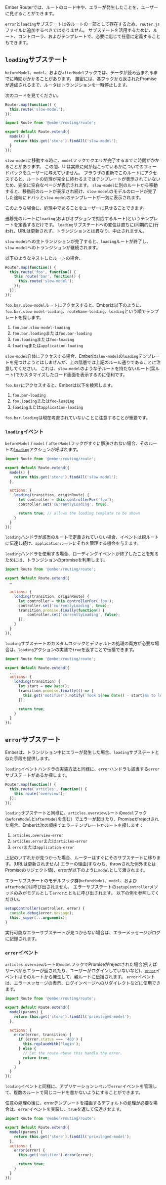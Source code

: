 <!--
The Ember Router allows you to provide feedback that a route is loading, as well
as when an error occurs in loading a route.
-->

Ember Routerでは、ルートのロード中や、エラーが発生したことを、ユーザーに見せることができます。

<!--
The `error` and `loading` substates exist as a part of each route, so they
should not be added to your `router.js` file. To utilize a substate, the route, controller,
and template may be optionally defined as desired.
-->

`error`と`loading`サブステートは各ルートの一部として存在するため、`router.js`ファイルに追加するべきではありません。
サブステートを活用するために、ルート、コントローラ、およびテンプレートで、必要に応じて任意に定義することもできます。

<!--
## `loading` substates
-->

## `loading`サブステート

<!--
During the `beforeModel`, `model`, and `afterModel` hooks, data may take some
time to load. Technically, the router pauses the transition until the promises
returned from each hook fulfill.
-->

`beforeModel`、`model`、および`afterModel`フックでは、データが読み込まれるまでに時間がかかることがあります。
厳密には、各フックから返されたPromiseが達成されるまで、ルータはトランジションを一時停止します。

<!--
Consider the following:
-->

次のコードを見てください。

```app/router.js
Router.map(function() {
  this.route('slow-model');
});
```

```app/routes/slow-model.js
import Route from '@ember/routing/route';

export default Route.extend({
  model() {
    return this.get('store').findAll('slow-model');
  }
});
```

<!--
If you navigate to `slow-model`, in the `model` hook,
the query may take a long time to complete.
During this time, your UI isn't really giving you any feedback as to
what's happening. If you're entering this route after a full page
refresh, your UI will be entirely blank, as you have not actually
finished fully entering any route and haven't yet displayed any
templates. If you're navigating to `slow-model` from another
route, you'll continue to see the templates from the previous route
until the model finish loading, and then, boom, suddenly all the
templates for `slow-model` load.
-->

`slow-model`に移動する時に、`model`フックでクエリが完了するまでに時間がかかることがあります。
この間、UIは実際に何が起こっているかについてのフィードバックをユーザーに与えていません。
ブラウザの更新でこのルートにアクセスすると、ルートの処理が完全に終わるまではテンプレートが表示されていないため、完全に空白なページが表示されます。
`slow-model`に別のルートから移動すると、移動前のルートが表示され続け、`slow-model`のモデルのロードが完了した途端にドバッと`slow-model`のテンプレートが一気に表示されます。

<!--
So, how can we provide some visual feedback during the transition?
-->

このような場合に、処理中であることをユーザーに見せることできます。

<!--
Simply define a template called `loading` (and optionally a corresponding route)
that Ember will transition to. The
intermediate transition into the loading substate happens immediately
(synchronously), the URL won't be updated, and, unlike other transitions, the
currently active transition won't be aborted.
-->

遷移先のルートに`loading`(およびオプションで対応するルート)というテンプレートを定義するだけです。
`loading`サブステートへの変位は直ちに(同期的に)行われ、URLは更新されず、トランジションとは異なり、中止されません。

<!--
Once the main transition into `slow-model` completes, the `loading`
route will be exited and the transition to `slow-model` will continue.
-->

`slow-model`への主トランジションが完了すると、`loading`ルートが終了し、`slow-model`へのトランジションが継続されます。

<!--
For nested routes, like:
-->

以下のようなネストしたルートの場合、

```app/router.js
Router.map(function() {
  this.route('foo', function() {
    this.route('bar', function() {
      this.route('slow-model');
    });
  });
});
```

<!--
When accessing `foo.bar.slow-model` route then Ember will alternate trying to
find a `routeName-loading` or `loading` template in the hierarchy starting with
`foo.bar.slow-model-loading`:
-->

`foo.bar.slow-model`ルートにアクセスすると、Emberは以下のように、`foo.bar.slow-model-loading`、`routeName-loading`、`loading`という順でテンプレートを探します。

<!--
1. `foo.bar.slow-model-loading`
2. `foo.bar.loading` or `foo.bar-loading`
3. `foo.loading` or `foo-loading`
4. `loading` or `application-loading`
-->

1. `foo.bar.slow-model-loading`
2. `foo.bar.loading`または`foo.bar-loading`
3. `foo.loading`または`foo-loading`
4. `loading`または`application-loading`

<!--
It's important to note that for `slow-model` itself, Ember will not try to
find a `slow-model.loading` template but for the rest of the hierarchy either
syntax is acceptable. This can be useful for creating a custom loading screen
for a leaf route like `slow-model`.
-->

`slow-model`自体にアクセスする場合、Emberは`slow-model`の`loading`テンプレートを見つけようとはしませんが、上の階層では上記のルール通りであることに注意してください。
これは、`slow-model`のような子ルートを持たないルート(葉ルート)でカスタマイズしたロード画面を表示するのに便利です。

<!--
When accessing `foo.bar` route then Ember will search for:
-->

`foo.bar`にアクセスすると、Emberは以下を検索します。

<!--
1. `foo.bar-loading`
2. `foo.loading` or `foo-loading`
3. `loading` or `application-loading`
-->

1. `foo.bar-loading`
2. `foo.loading`または`foo-loading`
3. `loading`または`application-loading`

<!--
It's important to note that `foo.bar.loading` is not considered now.
-->

`foo.bar.loading`は現在考慮されていないことに注意することが重要です。

<!--
### The `loading` event
-->

### `loading`イベント

<!--
If the various `beforeModel`/`model`/`afterModel` hooks
don't immediately resolve, a [`loading`](https://www.emberjs.com/api/ember/release/classes/Route/events/loading?anchor=loading) event will be fired on that route.
-->

`beforeModel` / `model` / `afterModel`フックがすぐに解決されない場合、そのルートの[`loading`](https://www.emberjs.com/api/ember/release/classes/Route/events/loading?anchor=loading)アクションが呼ばれます。

```app/routes/foo-slow-model.js
import Route from '@ember/routing/route';

export default Route.extend({
  model() {
    return this.get('store').findAll('slow-model');
  },

  actions: {
    loading(transition, originRoute) {
      let controller = this.controllerFor('foo');
      controller.set('currentlyLoading', true);

      return true; // allows the loading template to be shown
    }
  }
});
```

<!--
If the `loading` handler is not defined at the specific route,
the event will continue to bubble above a transition's parent
route, providing the `application` route the opportunity to manage it.
-->

`loading`ハンドラが該当のルートで定義されていない場合、イベントは親ルートに伝達し続け、`application`ルートにそれを管理する機会を与えます。

<!--
When using the `loading` handler, we can make use of the transition promise to know when the loading event is over:
-->

`loading`ハンドラを使用する場合、ローディングイベントが終了したことを知るためには、トランジションのpromiseを利用します。


```app/routes/foo-slow-model.js
import Route from '@ember/routing/route';

export default Route.extend({
  …

  actions: {
    loading(transition, originRoute) {
      let controller = this.controllerFor('foo');
      controller.set('currentlyLoading', true);
      transition.promise.finally(function() {
          controller.set('currentlyLoading', false);
      });
    }
  }
});
```

<!--
In case we want both custom logic and the default behaviour for the loading substate,
we can implement the `loading` action and let it bubble by returning `true`.
-->

`loading`サブステートのカスタムロジックとデフォルトの処理の両方が必要な場合は、`loading`アクションの実装で`true`を返すことで伝播できます。

```app/routes/foo-slow-model.js
import Route from '@ember/routing/route';

export default Route.extend({
  ...
  actions: {
    loading(transition) {
      let start = new Date();
      transition.promise.finally(() => {
        this.get('notifier').notify(`Took ${new Date() - start}ms to load`);
      });

      return true;
    }
  }
});
```

<!--
## `error` substates
-->

## `error`サブステート

<!--
Ember provides an analogous approach to `loading` substates in
the case of errors encountered during a transition.
-->

Emberは、トランジション中にエラーが発生した場合、`loading`サブステートと似た手段を提供します。

<!--
Similar to how the default `loading` event handlers are implemented,
the default `error` handlers will look for an appropriate error substate to
enter, if one can be found.
-->

`loading`イベントハンドラの実装方法と同様に、`error`ハンドラも該当する`error`サブステートがあるか探します。

```app/router.js
Router.map(function() {
  this.route('articles', function() {
    this.route('overview');
  });
});
```

<!--
As with the `loading` substate, on a thrown error or rejected promise returned
from the `articles.overview` route's `model` hook (or `beforeModel` or
`afterModel`) Ember will look for an error template or route in the following
order:
-->

`loading`サブステートと同様に、`articles.overview`ルートの`model`フック(`beforeModel`と`afterModel`を含む）でエラーが起きたり、Promiseがrejectされた場合、Emberは次の順序でエラーテンプレートかルートを探します：

<!--
1. `articles.overview-error`
2. `articles.error` or `articles-error`
3. `error` or `application-error`
-->

1. `articles.overview-error`
2. `articles.error`または`articles-error`
3. `error`または`application-error`

<!--
If one of the above is found, the router will immediately transition into
that substate (without updating the URL). The "reason" for the error
(i.e. the exception thrown or the promise reject value) will be passed
to that error state as its `model`.
-->

上記のいずれかが見つかった場合、ルーターはすぐにそのサブステートに移ります。(URLは更新されません)
エラーの理由(すなわち、throwされた例外またはPromiseのリジェクト値)、errorが以下のように`model`として渡されます。

<!--
The model hooks (`beforeModel`, `model`, and `afterModel`) of an error substate
are not called. Only the `setupController` method of the error substate is
called with the `error` as the model. See example below:
-->

エラーサブステートのモデルフック群(`beforeModel`、`model`、および`afterModel`)は呼び出されません。
エラーサブステートの`setupController`メソッドのみがモデルとして`error`とともに呼び出されます。
以下の例を参照してください。

```js
setupController(controller, error) {
  console.debug(error.message);
  this._super(...arguments);
}
```

<!--
If no viable error substates can be found, an error message will be
logged.
-->

実行可能なエラーサブステートが見つからない場合は、エラーメッセージがログに記録されます。

<!--
### The `error` event
-->

### `error`イベント

<!--
If the `articles.overview` route's `model` hook returns a promise that rejects
(for instance the server returned an error, the user isn't logged in,
etc.), an [`error`](https://www.emberjs.com/api/ember/release/classes/Route/events/error?anchor=error) event will fire from that route and bubble upward.
This `error` event can be handled and used to display an error message,
redirect to a login page, etc.
-->

`articles.overview`ルートの`model`フックでPromiseがrejectされた場合(例えばサーバからエラーが返されたり、ユーザーがログインしていないなど)、[`error`](https://www.emberjs.com/api/ember/release/classes/Route/events/error?anchor=error)イベントはそのルートから発生して、親ルートに伝播されます。
`error`イベントは、エラーメッセージの表示、ログインページへのリダイレクトなどに使用できます。

```app/routes/articles-overview.js
import Route from '@ember/routing/route';

export default Route.extend({
  model(params) {
    return this.get('store').findAll('privileged-model');
  },

  actions: {
    error(error, transition) {
      if (error.status === '403') {
        this.replaceWith('login');
      } else {
        // Let the route above this handle the error.
        return true;
      }
    }
  }
});
```

<!--
Analogous to the `loading` event, you could manage the `error` event
at the application level to avoid writing the same code for multiple routes.
-->

`loading`イベントと同様に、アプリケーションレベルで`error`イベントを管理して、複数のルートで同じコードを書かないようにすることができます。

<!--
In case we want to run some custom logic and have the default behaviour of rendering the error template,
we can handle the `error` event and let it bubble by returning `true`.
-->

任意の処理の後に、errorテンプレートを描画するデフォルトの処理が必要な場合は、`error`イベントを実装し、`true`を返して伝達させます。

```app/routes/articles-overview.js
import Route from '@ember/routing/route';

export default Route.extend({
  model(params) {
    return this.get('store').findAll('privileged-model');
  },
  actions: {
    error(error) {
      this.get('notifier').error(error);

      return true;
    }
  }
});
```
